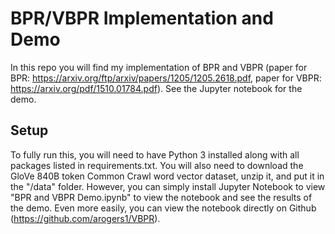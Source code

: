 # BPR/VBPR Implementation and Demo
In this repo you will find my implementation of BPR and VBPR (paper for BPR: https://arxiv.org/ftp/arxiv/papers/1205/1205.2618.pdf, paper for VBPR: https://arxiv.org/pdf/1510.01784.pdf). See the Jupyter notebook for the demo.

## Setup
To fully run this, you will need to have Python 3 installed along with all packages listed in requirements.txt.
You will also need to download the GloVe 840B token Common Crawl word vector dataset, unzip it, and put it in the "/data" folder.
However, you can simply install Jupyter Notebook to view "BPR and VBPR Demo.ipynb" to view the notebook and see the results of the demo.
Even more easily, you can view the notebook directly on Github (https://github.com/arogers1/VBPR).
